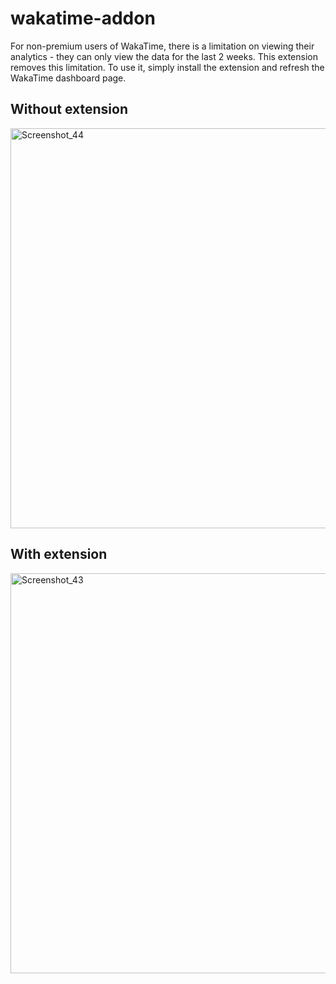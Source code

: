 # wakatime-addon
For non-premium users of WakaTime, there is a limitation on viewing their analytics - they can only view the data for the last 2 weeks. This extension removes this limitation. To use it, simply install the extension and refresh the WakaTime dashboard page.<br/>



## Without extension
<img width="640" alt="Screenshot_44" src="https://user-images.githubusercontent.com/66589759/223947901-dda4fdf1-1fa3-4702-ab29-8301c0732375.png">


## With extension
<img width="640" alt="Screenshot_43" src="https://user-images.githubusercontent.com/66589759/223947980-8bd331bc-7d68-4a29-b0c1-8f2585ee4fb9.png">

